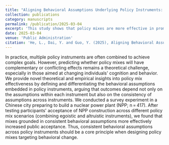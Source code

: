 ```yaml
---
title: "Aligning Behavioral Assumptions Underlying Policy Instruments: A Principle for Designing Policy Mixes Targeting Behavioral Change"
collection: publications
category: manuscripts
permalink: /publication/2025-03-04
excerpt: 'This study shows that policy mixes are more effective in promoting public acceptance when the behavioral assumptions across instruments are consistent, based on a survey experiment in a Chinese city planning a nuclear power plant.'
date: 2025-03-04
venue: 'Public Administration'
citation: 'He, L., Dai, Y. and Guo, Y. (2025), Aligning Behavioral Assumptions Underlying Policy Instruments: A Principle for Designing Policy Mixes Targeting Behavioral Change. Public Admin. https://doi.org/10.1111/padm.13057'
---
```

In practice, multiple policy instruments are often combined to achieve complex goals. However, predicting whether policy mixes will have complementary or conflicting effects remains a theoretical challenge, especially in those aimed at changing individuals' cognition and behavior. We provide novel theoretical and empirical insights into policy mix effectiveness by defining and differentiating the behavioral assumptions embedded in policy instruments, arguing that outcomes depend not only on the assumptions within each instrument but also on the consistency of assumptions across instruments. We conducted a survey experiment in a Chinese city preparing to build a nuclear power plant (NPP; n = 417). After testing participants' acceptance of NPP construction across different policy mix scenarios (combining egoistic and altruistic instruments), we found that mixes grounded in consistent behavioral assumptions more effectively increased public acceptance. Thus, consistent behavioral assumptions across policy instruments should be a core principle when designing policy mixes targeting behavioral change.
